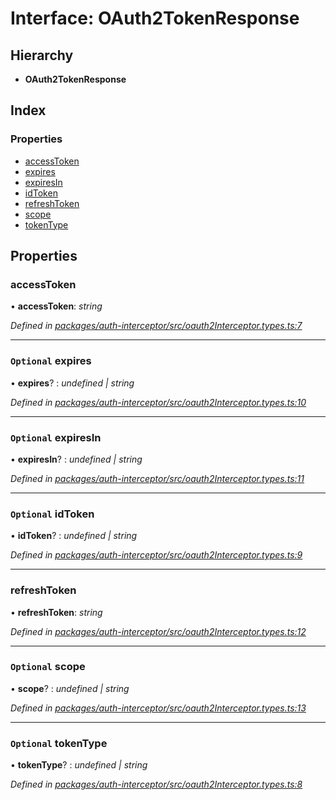 # Interface: OAuth2TokenResponse

## Hierarchy

* **OAuth2TokenResponse**

## Index

### Properties

* [accessToken](oauth2tokenresponse.md#accesstoken)
* [expires](oauth2tokenresponse.md#optional-expires)
* [expiresIn](oauth2tokenresponse.md#optional-expiresin)
* [idToken](oauth2tokenresponse.md#optional-idtoken)
* [refreshToken](oauth2tokenresponse.md#refreshtoken)
* [scope](oauth2tokenresponse.md#optional-scope)
* [tokenType](oauth2tokenresponse.md#optional-tokentype)

## Properties

###  accessToken

• **accessToken**: *string*

*Defined in [packages/auth-interceptor/src/oauth2Interceptor.types.ts:7](https://github.com/headline-1/coolio/blob/c80476b/packages/auth-interceptor/src/oauth2Interceptor.types.ts#L7)*

___

### `Optional` expires

• **expires**? : *undefined | string*

*Defined in [packages/auth-interceptor/src/oauth2Interceptor.types.ts:10](https://github.com/headline-1/coolio/blob/c80476b/packages/auth-interceptor/src/oauth2Interceptor.types.ts#L10)*

___

### `Optional` expiresIn

• **expiresIn**? : *undefined | string*

*Defined in [packages/auth-interceptor/src/oauth2Interceptor.types.ts:11](https://github.com/headline-1/coolio/blob/c80476b/packages/auth-interceptor/src/oauth2Interceptor.types.ts#L11)*

___

### `Optional` idToken

• **idToken**? : *undefined | string*

*Defined in [packages/auth-interceptor/src/oauth2Interceptor.types.ts:9](https://github.com/headline-1/coolio/blob/c80476b/packages/auth-interceptor/src/oauth2Interceptor.types.ts#L9)*

___

###  refreshToken

• **refreshToken**: *string*

*Defined in [packages/auth-interceptor/src/oauth2Interceptor.types.ts:12](https://github.com/headline-1/coolio/blob/c80476b/packages/auth-interceptor/src/oauth2Interceptor.types.ts#L12)*

___

### `Optional` scope

• **scope**? : *undefined | string*

*Defined in [packages/auth-interceptor/src/oauth2Interceptor.types.ts:13](https://github.com/headline-1/coolio/blob/c80476b/packages/auth-interceptor/src/oauth2Interceptor.types.ts#L13)*

___

### `Optional` tokenType

• **tokenType**? : *undefined | string*

*Defined in [packages/auth-interceptor/src/oauth2Interceptor.types.ts:8](https://github.com/headline-1/coolio/blob/c80476b/packages/auth-interceptor/src/oauth2Interceptor.types.ts#L8)*
